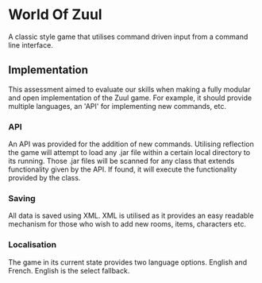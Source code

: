 # World Of Zuul

A classic style game that utilises command driven input from a command line interface. 

## Implementation

This assessment aimed to evaluate our skills when making a fully modular and open implementation of the Zuul game. For example, it should provide multiple languages, an 'API' for implementing new commands, etc. 

### API

An API was provided for the addition of new commands. Utilising reflection the game will attempt to load any .jar file within a certain
local directory to its running. Those .jar files will be scanned for any class that extends functionality given by the API. If found, it will
execute the functionality provided by the class.

### Saving

All data is saved using XML. XML is utilised as it provides an easy readable mechanism for those who wish to add new rooms, items, characters etc. 

### Localisation

The game in its current state provides two language options. English and French. English is the select fallback.

